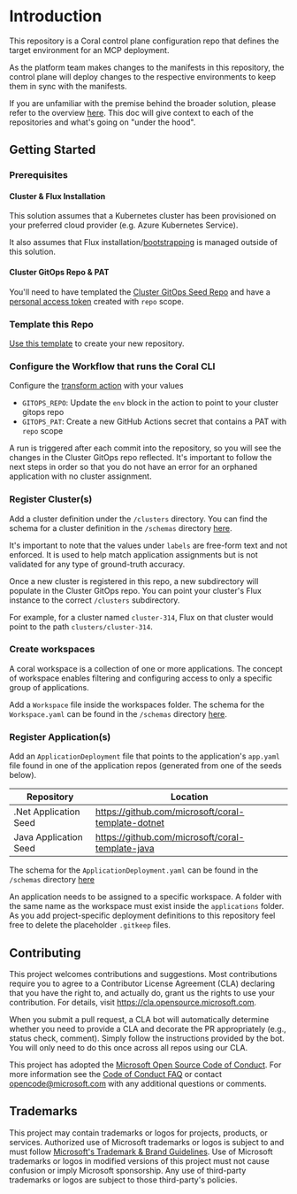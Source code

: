 # Introduction

This repository is a Coral control plane configuration repo that defines the target environment for an MCP deployment.

As the platform team makes changes to the manifests in this repository, the control plane will deploy changes to the respective environments to keep them in sync with the manifests.

If you are unfamiliar with the premise behind the broader solution, please refer to the overview [here](https://github.com/microsoft/coral). This doc will give context to each of the repositories and what's going on "under the hood".
## Getting Started

### Prerequisites

#### Cluster & Flux Installation

This solution assumes that a Kubernetes cluster has been provisioned on your preferred cloud provider (e.g. Azure Kubernetes Service). 

It also assumes that Flux installation/[bootstrapping](https://fluxcd.io/docs/cmd/flux_bootstrap/) is managed outside of this solution.

#### Cluster GitOps Repo & PAT

You'll need to have templated the [Cluster GitOps Seed Repo](https://github.com/microsoft/coral-cluster-gitops-seed) and have a [personal access token](https://docs.github.com/en/authentication/keeping-your-account-and-data-secure/creating-a-personal-access-token) created with `repo` scope.

### Template this Repo

[Use this template](https://github.com/microsoft/coral-control-plane-seed/generate) to create your new repository.

### Configure the Workflow that runs the Coral CLI

Configure the [transform action](.github/workflows/transform.yaml) with your values
* `GITOPS_REPO`: Update the `env` block in the action to point to your cluster gitops repo
* `GITOPS_PAT`: Create a new GitHub Actions secret that contains a PAT with `repo` scope

A run is triggered after each commit into the repository, so you will see the changes in the Cluster GitOps repo reflected. It's important to follow the next steps in order so that you do not have an error for an orphaned application with no cluster assignment.

### Register Cluster(s)

Add a cluster definition under the `/clusters` directory. You can find the schema for a cluster definition in the `/schemas` directory [here](https://github.com/microsoft/coral-control-plane-seed/tree/main/schemas/Cluster.yaml). 

It's important to note that the values under `labels` are free-form text and not enforced. It is used to help match application assignments but is not validated for any type of ground-truth accuracy.

Once a new cluster is registered in this repo, a new subdirectory will populate in the Cluster GitOps repo. You can point your cluster's Flux instance to the correct `/clusters` subdirectory. 

For example, for a cluster named `cluster-314`, Flux on that cluster would point to the path `clusters/cluster-314`.

### Create workspaces

A coral workspace is a collection of one or more applications. The concept of workspace enables filtering and configuring access to only a specific group of applications.

Add a `Workspace` file inside the workspaces folder. The schema for the `Workspace.yaml` can be found in the `/schemas` directory [here](https://github.com/microsoft/coral-control-plane-seed/tree/main/schemas/Workspace.yaml).

### Register Application(s)

Add an `ApplicationDeployment` file that points to the application's `app.yaml` file found in one of the application repos (generated from one of the seeds below).

 Repository | Location
-|-
.Net Application Seed | https://github.com/microsoft/coral-template-dotnet
Java Application Seed | https://github.com/microsoft/coral-template-java

The schema for the `ApplicationDeployment.yaml` can be found in the `/schemas` directory [here](https://github.com/microsoft/coral-control-plane-seed/tree/main/schemas/ApplicationDeployment.yaml)

An application needs to be assigned to a specific workspace. A folder with the same name as the workspace must exist inside the `applications` folder. As you add project-specific deployment definitions to this repository feel free to delete the placeholder `.gitkeep` files.

## Contributing

This project welcomes contributions and suggestions.  Most contributions require you to agree to a
Contributor License Agreement (CLA) declaring that you have the right to, and actually do, grant us
the rights to use your contribution. For details, visit https://cla.opensource.microsoft.com.

When you submit a pull request, a CLA bot will automatically determine whether you need to provide
a CLA and decorate the PR appropriately (e.g., status check, comment). Simply follow the instructions
provided by the bot. You will only need to do this once across all repos using our CLA.

This project has adopted the [Microsoft Open Source Code of Conduct](https://opensource.microsoft.com/codeofconduct/).
For more information see the [Code of Conduct FAQ](https://opensource.microsoft.com/codeofconduct/faq/) or
contact [opencode@microsoft.com](mailto:opencode@microsoft.com) with any additional questions or comments.

## Trademarks

This project may contain trademarks or logos for projects, products, or services. Authorized use of Microsoft 
trademarks or logos is subject to and must follow 
[Microsoft's Trademark & Brand Guidelines](https://www.microsoft.com/en-us/legal/intellectualproperty/trademarks/usage/general).
Use of Microsoft trademarks or logos in modified versions of this project must not cause confusion or imply Microsoft sponsorship.
Any use of third-party trademarks or logos are subject to those third-party's policies.
